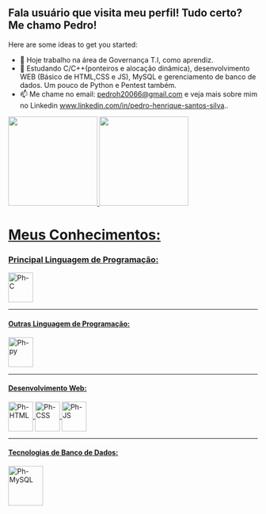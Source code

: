 ## Fala usuário que visita meu perfil! Tudo certo? Me chamo Pedro!

Here are some ideas to get you started:

- 🔭 Hoje trabalho na área de Governança T.I, como aprendiz.
- 🌱 Estudando C/C++(ponteiros e alocação dinâmica), desenvolvimento WEB (Básico de HTML,CSS e JS), MySQL e gerenciamento de banco de dados. Um pouco de Python e Pentest também.
- 📫 Me chame no email: pedroh20066@gmail.com e veja mais sobre mim no Linkedin www.linkedin.com/in/pedro-henrique-santos-silva..

<div>
  <a href = "https://github.com/Phzera-hs">
  <img height ="180cm" src ="https://github-readme-stats.vercel.app/api?username=Phzera-hs&show_icons=true&theme=dark&include&include_all_commits=true&count_private=true"/>
  <img height ="180cm" src="https://github-readme-stats.vercel.app/api/top-langs/?username=Phzera-hs&layout=compact&langs_count=16&theme=dark"/>
</div>

<h1><b>Meus Conhecimentos:</b></h1>

<div style="display: inline_block">
<h3>Principal Linguagem de Programação:</h3>
    <img align="center" alt="Ph-C" height="60" width="50" src="https://cdn.jsdelivr.net/gh/devicons/devicon@latest/icons/c/c-original.svg"/>  
</div>
<hr>

<div style="display: inline_block">
<h4>Outras Linguagem de Programação:</h4>
    <img align="center" alt="Ph-py" height="60" width="50" src="https://cdn.jsdelivr.net/gh/devicons/devicon@latest/icons/python/python-original.svg" />  
</div>
<hr>

<div style="display: inline_block">
<h4>Desenvolvimento Web:</h4>
  <img align="center" alt="Ph-HTML" height="60" width="50" src="https://cdn.jsdelivr.net/gh/devicons/devicon@latest/icons/html5/html5-original.svg"/>
  <img align="center" alt="Ph-CSS" height="60" width="50" src="https://cdn.jsdelivr.net/gh/devicons/devicon@latest/icons/css3/css3-original.svg" />
  <img align="center" alt="Ph-JS" height="60" width="50" src="https://cdn.jsdelivr.net/gh/devicons/devicon@latest/icons/javascript/javascript-original.svg"/>
</div>
<hr>

<div style="display: inline_block">
<h4>Tecnologias de Banco de Dados:</h4>
  <img align="center" alt="Ph-MySQL" height="80" width="70" src="https://cdn.jsdelivr.net/gh/devicons/devicon@latest/icons/mysql/mysql-original-wordmark.svg"/>
</div>
